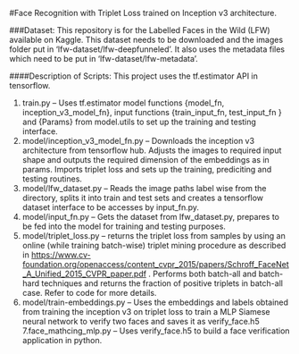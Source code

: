 #Face Recognition with Triplet Loss trained on Inception v3 architecture.


###Dataset: This repository is for the Labelled Faces in the Wild (LFW) available on Kaggle. This dataset needs to be downloaded and the images folder put in ‘lfw-dataset/lfw-deepfunneled’. It also uses the metadata files which need to be put in ‘lfw-dataset/lfw-metadata’.

####Description of Scripts: This project uses the tf.estimator API in tensorflow.
1.	train.py – Uses tf.estimator model functions {model_fn, inception_v3_model_fn}, input functions {train_input_fn, test_input_fn } and {Params} from model.utils to set up the training and testing interface.
2.	model/inception_v3_model_fn.py – Downloads the inception v3 architecture from tensorflow hub. Adjusts the images to required input shape and outputs the required dimension of the embeddings as in params. Imports triplet loss and sets up the training, prediciting and testing routines.
3.	model/lfw_dataset.py – Reads the image paths label wise from the directory, splits it into train and test sets and creates a tensorflow dataset interface to be accesses by input_fn.py.
4.	model/input_fn.py – Gets the dataset from lfw_dataset.py, prepares to be fed into the model for training and testing purposes.
5.	model/triplet_loss.py – returns the triplet loss from samples by using an online (while training batch-wise) triplet mining procedure as described in https://www.cv-foundation.org/openaccess/content_cvpr_2015/papers/Schroff_FaceNet_A_Unified_2015_CVPR_paper.pdf . Performs both batch-all and batch-hard techniques and returns the fraction of positive triplets in batch-all case. Refer to code for more details.
6.	model/train-embeddings.py – Uses the embeddings and labels obtained from training the inception v3 on triplet loss to train a MLP Siamese neural network to verify two faces and saves it as verify_face.h5
7.face_mathcing_mlp.py – Uses verify_face.h5 to build a face verification application in python.


